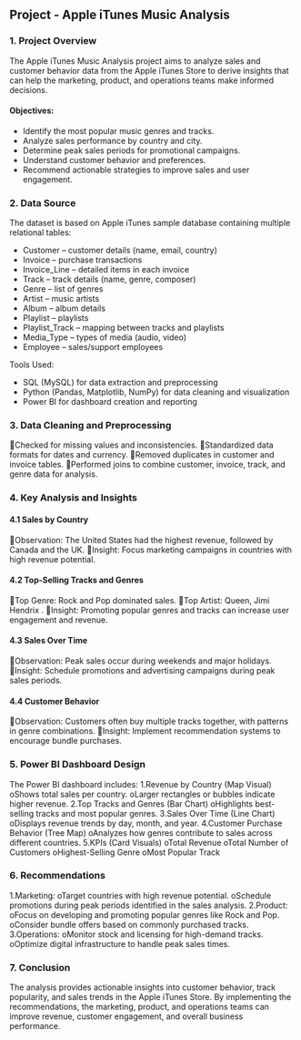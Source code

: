 ## Project  - Apple iTunes Music Analysis 

### 1. Project Overview
The Apple iTunes Music Analysis project aims to analyze sales and customer behavior data from the Apple iTunes Store to derive insights that can help the marketing, product, and operations teams make informed decisions.
#### Objectives: 
- Identify the most popular music genres and tracks. 
- Analyze sales performance by country and city. 
- Determine peak sales periods for promotional campaigns.
- Understand customer behavior and preferences.
- Recommend actionable strategies to improve sales and user engagement.

### 2. Data Source
The dataset is based on Apple iTunes sample database containing multiple relational tables:

- Customer – customer details (name, email, country)
- Invoice – purchase transactions
- Invoice_Line – detailed items in each invoice
- Track – track details (name, genre, composer)
- Genre – list of genres
- Artist – music artists
- Album – album details
- Playlist – playlists
- Playlist_Track – mapping between tracks and playlists
- Media_Type – types of media (audio, video)
- Employee – sales/support employees

Tools Used:
- SQL (MySQL) for data extraction and preprocessing
- Python (Pandas, Matplotlib, NumPy) for data cleaning and visualization
- Power BI for dashboard creation and reporting

### 3. Data Cleaning and Preprocessing
Checked for missing values and inconsistencies.
Standardized data formats for dates and currency.
Removed duplicates in customer and invoice tables.
Performed joins to combine customer, invoice, track, and genre data for analysis.

### 4. Key Analysis and Insights
#### 4.1 Sales by Country
Observation: The United States had the highest revenue, followed by Canada and the UK.
Insight: Focus marketing campaigns in countries with high revenue potential.
#### 4.2 Top-Selling Tracks and Genres
Top Genre: Rock and Pop dominated sales.
Top Artist: Queen, Jimi Hendrix .
Insight: Promoting popular genres and tracks can increase user engagement and revenue.
#### 4.3 Sales Over Time
Observation: Peak sales occur during weekends and major holidays.
Insight: Schedule promotions and advertising campaigns during peak sales periods.
#### 4.4 Customer Behavior
Observation: Customers often buy multiple tracks together, with patterns in genre combinations.
Insight: Implement recommendation systems to encourage bundle purchases.

### 5. Power BI Dashboard Design
The Power BI dashboard includes:
1.Revenue by Country (Map Visual)
oShows total sales per country.
oLarger rectangles or bubbles indicate higher revenue.
2.Top Tracks and Genres (Bar Chart)
oHighlights best-selling tracks and most popular genres.
3.Sales Over Time (Line Chart)
oDisplays revenue trends by day, month, and year.
4.Customer Purchase Behavior (Tree Map)
oAnalyzes how genres contribute to sales across different countries.
5.KPIs (Card Visuals)
oTotal Revenue
oTotal Number of Customers
oHighest-Selling Genre
oMost Popular Track

### 6. Recommendations
1.Marketing:
oTarget countries with high revenue potential.
oSchedule promotions during peak periods identified in the sales analysis.
2.Product:
oFocus on developing and promoting popular genres like Rock and Pop.
oConsider bundle offers based on commonly purchased tracks.
3.Operations:
oMonitor stock and licensing for high-demand tracks.
oOptimize digital infrastructure to handle peak sales times.

### 7. Conclusion
The analysis provides actionable insights into customer behavior, track popularity, and sales trends in the Apple iTunes Store. By implementing the recommendations, the marketing, product, and operations teams can improve revenue, customer engagement, and overall business performance.
